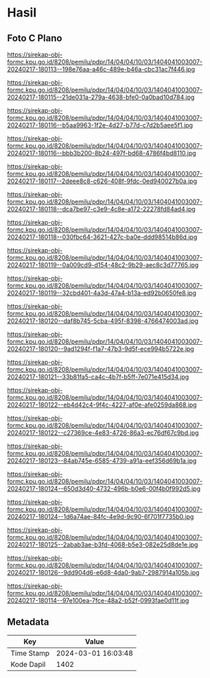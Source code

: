 # Hasil

## Foto C Plano

https://sirekap-obj-formc.kpu.go.id/8208/pemilu/pdpr/14/04/04/10/03/1404041003007-20240217-180113--198e76aa-a46c-489e-b46a-cbc31ac7f446.jpg

https://sirekap-obj-formc.kpu.go.id/8208/pemilu/pdpr/14/04/04/10/03/1404041003007-20240217-180115--21de031a-279a-4638-bfe0-0a0bad10d784.jpg

https://sirekap-obj-formc.kpu.go.id/8208/pemilu/pdpr/14/04/04/10/03/1404041003007-20240217-180116--b5aa9963-1f2e-4d27-b77d-c7d2b5aee5f1.jpg

https://sirekap-obj-formc.kpu.go.id/8208/pemilu/pdpr/14/04/04/10/03/1404041003007-20240217-180116--bbb3b200-8b24-497f-bd68-4786f4bd8110.jpg

https://sirekap-obj-formc.kpu.go.id/8208/pemilu/pdpr/14/04/04/10/03/1404041003007-20240217-180117--2deee8c8-c626-408f-9fdc-0ed940027b0a.jpg

https://sirekap-obj-formc.kpu.go.id/8208/pemilu/pdpr/14/04/04/10/03/1404041003007-20240217-180118--dca7be97-c3e9-4c8e-a172-22278fd84ad4.jpg

https://sirekap-obj-formc.kpu.go.id/8208/pemilu/pdpr/14/04/04/10/03/1404041003007-20240217-180118--030fbc64-3621-427c-ba0e-ddd98514b86d.jpg

https://sirekap-obj-formc.kpu.go.id/8208/pemilu/pdpr/14/04/04/10/03/1404041003007-20240217-180119--0a009cd9-d154-48c2-9b29-aec8c3d77765.jpg

https://sirekap-obj-formc.kpu.go.id/8208/pemilu/pdpr/14/04/04/10/03/1404041003007-20240217-180119--32cbd401-4a3d-47a4-b13a-ed92b0650fe8.jpg

https://sirekap-obj-formc.kpu.go.id/8208/pemilu/pdpr/14/04/04/10/03/1404041003007-20240217-180120--daf8b745-5cba-495f-8398-4766474003ad.jpg

https://sirekap-obj-formc.kpu.go.id/8208/pemilu/pdpr/14/04/04/10/03/1404041003007-20240217-180120--9ad1294f-f1a7-47b3-9d5f-ece994b5722e.jpg

https://sirekap-obj-formc.kpu.go.id/8208/pemilu/pdpr/14/04/04/10/03/1404041003007-20240217-180121--33b81fa5-ca4c-4b7f-b5ff-7e071e415d34.jpg

https://sirekap-obj-formc.kpu.go.id/8208/pemilu/pdpr/14/04/04/10/03/1404041003007-20240217-180122--eb4d42c4-9f4c-4227-af0e-afe0259da868.jpg

https://sirekap-obj-formc.kpu.go.id/8208/pemilu/pdpr/14/04/04/10/03/1404041003007-20240217-180122--c27369ce-4e83-4726-86a3-ec76df67c9bd.jpg

https://sirekap-obj-formc.kpu.go.id/8208/pemilu/pdpr/14/04/04/10/03/1404041003007-20240217-180123--84ab745e-6585-4739-a91a-eef356d69b1a.jpg

https://sirekap-obj-formc.kpu.go.id/8208/pemilu/pdpr/14/04/04/10/03/1404041003007-20240217-180124--650d3d40-4732-496b-b0e6-00f4b0f992d5.jpg

https://sirekap-obj-formc.kpu.go.id/8208/pemilu/pdpr/14/04/04/10/03/1404041003007-20240217-180124--1d6a74ae-84fc-4e9d-9c90-6f701f7735b0.jpg

https://sirekap-obj-formc.kpu.go.id/8208/pemilu/pdpr/14/04/04/10/03/1404041003007-20240217-180125--2abab3ae-b3fd-4068-b5e3-082e25d8de1e.jpg

https://sirekap-obj-formc.kpu.go.id/8208/pemilu/pdpr/14/04/04/10/03/1404041003007-20240217-180126--9dd904d6-e6d8-4da0-9ab7-2987914a105b.jpg

https://sirekap-obj-formc.kpu.go.id/8208/pemilu/pdpr/14/04/04/10/03/1404041003007-20240217-180114--97e100ea-7fce-48a2-b52f-0993fae0d11f.jpg


## Metadata

| Key        | Value               |
| ---------- | ------------------- |
| Time Stamp | 2024-03-01 16:03:48 |
| Kode Dapil | 1402                |



